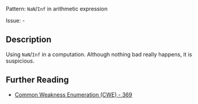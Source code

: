 Pattern: `NaN`/`Inf` in arithmetic expression

Issue: -

## Description

Using `NaN`/`Inf` in a computation. Although nothing bad really happens, it is suspicious.

## Further Reading

* [Common Weakness Enumeration (CWE) - 369](https://cwe.mitre.org/data/definitions/369.html)